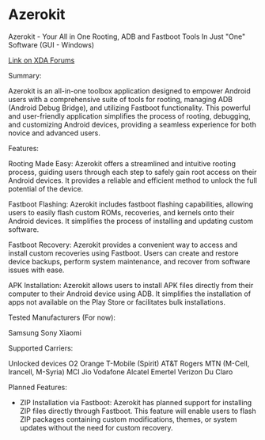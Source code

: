 # Azerokit
Azerokit - Your All in One Rooting, ADB and Fastboot Tools In Just "One" Software (GUI - Windows)​

[Link on XDA Forums](https://forum.xda-developers.com/t/closed-tool-windows-azerokit-cross-device-rooting-adb-and-fastboot-tool-samsung-sony-xiaomi-and.4626573/)

Summary:​

Azerokit is an all-in-one toolbox application designed to empower Android users with a comprehensive suite of tools for rooting, managing ADB (Android Debug Bridge), and utilizing Fastboot functionality. This powerful and user-friendly application simplifies the process of rooting, debugging, and customizing Android devices, providing a seamless experience for both novice and advanced users.

Features:​

Rooting Made Easy: Azerokit offers a streamlined and intuitive rooting process, guiding users through each step to safely gain root access on their Android devices. It provides a reliable and efficient method to unlock the full potential of the device.

Fastboot Flashing: Azerokit includes fastboot flashing capabilities, allowing users to easily flash custom ROMs, recoveries, and kernels onto their Android devices. It simplifies the process of installing and updating custom software.

Fastboot Recovery: Azerokit provides a convenient way to access and install custom recoveries using Fastboot. Users can create and restore device backups, perform system maintenance, and recover from software issues with ease.

APK Installation: Azerokit allows users to install APK files directly from their computer to their Android device using ADB. It simplifies the installation of apps not available on the Play Store or facilitates bulk installations.

Tested Manufacturers (For now):​


Samsung
Sony
Xiaomi​

Supported Carriers:​


Unlocked devices
O2
Orange
T-Mobile (Spirit)
AT&T
Rogers
MTN (M-Cell, Irancell, M-Syria)
MCI
Jio
Vodafone
Alcatel
Emertel
Verizon
Du
Claro​

Planned Features:​


+ ZIP Installation via Fastboot: Azerokit has planned support for installing ZIP files directly through Fastboot. This feature will enable users to flash ZIP packages containing custom modifications, themes, or system updates without the need for custom recovery.
